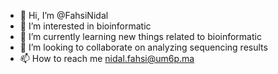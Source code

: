 - 👋 Hi, I’m @FahsiNidal
- 👀 I’m interested in bioinformatic
- 🌱 I’m currently learning new things related to bioinformatic
- 💞️ I’m looking to collaborate on analyzing sequencing results 
- 📫 How to reach me nidal.fahsi@um6p.ma

<!---
FahsiNidal/FahsiNidal is a ✨ special ✨ repository because its `README.md` (this file) appears on your GitHub profile.
You can click the Preview link to take a look at your changes.
--->
